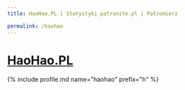 ```yaml
---
title: HaoHao.PL | Statystyki patronite.pl | Patromierz

permalink: /haohao
---
```


# [HaoHao.PL](https://patronite.pl/haohao)

{% include profile.md name="haohao" prefix="h" %}
